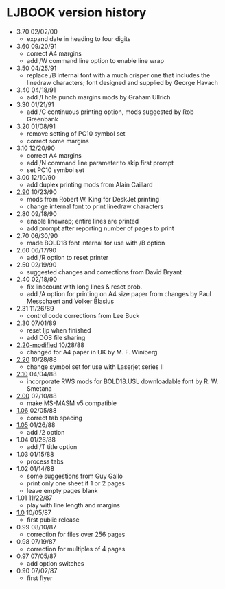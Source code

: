 # LJBOOK version history

- 3.70 02/02/00
  - expand date in heading to four digits
- 3.60 09/20/91
  - correct A4 margins
  - add /W command line option to enable line wrap
- 3.50 04/25/91
  - replace /B internal font with a much crisper one that includes the linedraw characters; font designed and supplied by George Havach
- 3.40 04/18/91
  - add /I hole punch margins  mods by Graham Ullrich
- 3.30 01/21/91
  - add /C continuous printing option, mods suggested by Rob Greenbank
- 3.20 01/08/91
  - remove setting of PC10 symbol set
  - correct some margins
- 3.10 12/20/90
  - correct A4 margins
  - add /N command line parameter to skip first prompt
  - set PC10 symbol set
- 3.00 12/10/90
  - add duplex printing mods from Alain Caillard
- [2.90](2.90) 10/23/90
  - mods from Robert W. King for DeskJet printing
  - change internal font to print linedraw characters
- 2.80 09/18/90
  - enable linewrap; entire lines are printed
  - add prompt after reporting number of pages to print
- 2.70 06/30/90
  - made BOLD18 font internal for use with /B option
- 2.60 06/17/90
  - add /R option to reset printer
- 2.50 02/19/90
  - suggested changes and corrections from David Bryant
- 2.40 02/18/90
  - fix linecount with long lines & reset prob.
  - add /A option for printing on A4 size paper from changes by Paul Messchaert and Volker Blasius
- 2.31 11/26/89
  - control code corrections from Lee Buck
- 2.30 07/01/89
  - reset ljp when finished
  - add DOS file sharing
- [2.20-modified](2.20-modified) 10/28/88
  - changed for A4 paper in UK by M. F. Winiberg
- [2.20](2.20) 10/28/88
  - change symbol set for use with Laserjet series II
- [2.10](2.10) 04/04/88
  - incorporate RWS mods for BOLD18.USL downloadable font by R. W. Smetana
- [2.00](2.00) 02/10/88
  - make MS-MASM v5 compatible
- [1.06](1.06) 02/05/88
  - correct tab spacing
- [1.05](1.05) 01/26/88
  - add /2 option
- 1.04 01/26/88
  - add /T title option
- 1.03 01/15/88
  - process tabs
- 1.02 01/14/88
  - some suggestions from Guy Gallo
  - print only one sheet if 1 or 2 pages
  - leave empty pages blank
- 1.01 11/22/87
  - play with line length and margins
- [1.0](1.00) 10/05/87
  - first public release
- 0.99 08/10/87
  - correction for files over 256 pages
- 0.98 07/19/87
  - correction for multiples of 4 pages
- 0.97 07/05/87
  - add option switches
- 0.90 07/02/87
  - first flyer
